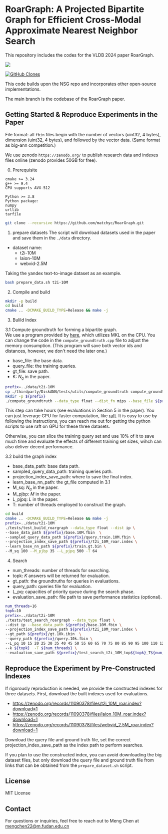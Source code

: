 # RoarGraph: A Projected Bipartite Graph for Efficient Cross-Modal Approximate Nearest Neighbor Search

This repository includes the codes for the VLDB 2024 paper RoarGraph.

![](https://api.visitorbadge.io/api/VisitorHit?user=matchyc&repo=RoarGraph&countColor=%237B1E7A)

[![GitHub Clones](https://img.shields.io/badge/dynamic/json?color=success&label=Clone&query=count&url=https://gist.githubusercontent.com/matchyc/c4295bccf42f4b2be4b7777a43bd65e9/raw/clone.json&logo=github)](https://github.com/MShawon/github-clone-count-badge)


This code builds upon the NSG repo and incorporates other open-source implementations.

The main branch is the codebase of the RoarGraph paper.
## Getting Started & Reproduce Experiments in the Paper
File format: all `fbin` files begin with the number of vectors (uint32, 4 bytes), dimension (uint32, 4 bytes), and followed by the vector data. (Same format as big-ann competition.)

We use zenodo `https://zenodo.org/` to publish research data and indexes files online (zenodo provides 50GB for free).

0. Prerequisite
```
cmake >= 3.24
g++ >= 9.4
CPU supports AVX-512

Python >= 3.8
Python package:
numpy
urllib
tarfile
```

```bash
git clone --recursive https://github.com/matchyc/RoarGraph.git
```

1. prepare datasets
The script will download datasets used in the paper and save them in the `./data` directory.
- dataset name:
    - t2i-10M
    - laion-10M
    - webvid-2.5M

Taking the yandex text-to-image dataset as an example.

```bash
bash prepare_data.sh t2i-10M
```

2. Compile and build
```bash
mkdir -p build
cd build
cmake .. -DCMAKE_BUILD_TYPE=Release && make -j
```


3. Bulild Index

3.1 Compute groundtruth for forming a bipartite graph.  
We use a program provided by [here](https://github.com/matchyc/DiskANN/tree/master/tests/utils), which utilizes MKL on the CPU.
You can change the code in the `compute_groundtruth.cpp` file to adjust the memory consumption. (This program will save both vector ids and distances, however, we don't need the later one.)
- base_file: the base data.
- query_file: the training queries.
- gt_file: save path.
- K: $N_q$ in the paper.
```bash
prefix=../data/t2i-10M
cp ./thirdparty/DiskANN/tests/utils/compute_groundtruth compute_groundtruth
mkdir -p ${prefix}
./compute_groundtruth --data_type float --dist_fn mips --base_file ${prefix}/base.10M.fbin  --query_file ${prefix}/query.train.10M.fbin  --gt_file ${prefix}/train.gt.bin --K 100
```
This step can take hours (see evaluations in Section 5 in the paper). You can just leverage GPU for faster computation, like [raft](https://github.com/rapidsai/raft). It is easy to use by following the instructions, you can reach me out for getting the python scripts to use raft on GPU for these three datasets.

Otherwise, you can slice the training query set and use 10% of it to save much time and evaluate the effects of different training set sizes, wihch can also deliver decent performance.

3.2 build the graph index
- base_data_path: base data path.
- sampled_query_data_path: training queries path.
- projection_index_save_path: where to save the final index.
- learn_base_nn_path: the gt_file computed in 3.1
- M_sq: $N_q$ in the paper.
- M_pjbp: $M$ in the paper.
- L_pjpq: $L$ in the paper.
- T: number of threads employed to construct the graph.
```bash
cd build
cmake .. -DCMAKE_BUILD_TYPE=Release && make -j
prefix=../data/t2i-10M
./tests/test_build_roargraph --data_type float --dist ip \
--base_data_path ${prefix}/base.10M.fbin  \
--sampled_query_data_path ${prefix}/query.train.10M.fbin \
--projection_index_save_path ${prefix}/t2i_10M_roar.index \
--learn_base_nn_path ${prefix}/train.gt.bin \
--M_sq 100 --M_pjbp 35 --L_pjpq 500 -T 64
```

4. Search

- num_threads: number of threads for searching.
- topk: $K$ answers will be returned for evaluation.
- gt_path: the groundtruths for queries in evaluations.
- query_path: queries file for evaluation.
- L_pq: capacities of priority queue during the search phase.
- evaluation_save_path: file path to save performance statistics (optional).

```bash
num_threads=16
topk=10
prefix=../data/t2i-10M
./tests/test_search_roargraph --data_type float \
--dist ip --base_data_path ${prefix}/base.10M.fbin \
--projection_index_save_path ${prefix}/t2i_10M_roar.index \
--gt_path ${prefix}/gt.10k.ibin  \
--query_path ${prefix}/query.10k.fbin \
--L_pq 10 15 20 25 30 35 40 45 50 55 60 65 70 75 80 85 90 95 100 110 120 130 140 150 160 170 180 190 200 220 240 260 280 300 350 400 450 500 550 600 650 700 750 800 900 1000 1100 1200 1300 1400 1500 1600 1700 1800 1900 2000 \
--k ${topk}  -T ${num_threads} \
--evaluation_save_path ${prefix}/test_search_t2i_10M_top${topk}_T${num_threads}.csv
```

## Reproduce the Experiment by Pre-Constructed Indexes
If rigorously reproduction is needed, we provide the constructed indexes for three datasets.
First, download the built indexes used for evaluations.
- https://zenodo.org/records/11090378/files/t2i_10M_roar.index?download=1
- https://zenodo.org/records/11090378/files/laion_10M_roar.index?download=1
- https://zenodo.org/records/11090378/files/webvid_2.5M_roar.index?download=1

Download the query file and ground truth file, set the correct projection_index_save_path as the index path to perform searches.

If you plan to use the constructed index, you can avoid downloading the big dataset files, but only download the query file and ground truth file from links that can be obtained from the `prepare_dataset.sh` script.

## License
MIT License



## Contact
For questions or inquiries, feel free to reach out to Meng Chen at
[mengchen22@m.fudan.edu.cn](mailto:mengchen22@m.fudan.edu.cn)



